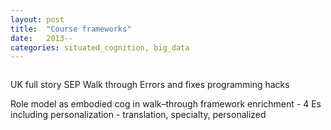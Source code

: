 ```yaml
---
layout: post
title:  "Course frameworks"
date:   2013--
categories: situated_cognition, big_data
---
```


![]()

UK full story 
SEP
Walk through 
Errors and fixes
programming hacks

Role model as embodied cog in walk–through framework
enrichment - 4 Es including 
personalization - translation, specialty, personalized

